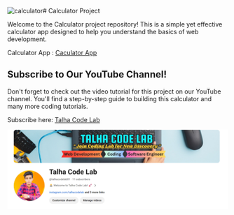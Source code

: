<img width="947" alt="calculator" src="https://github.com/talhacodelab97/Calculator-codsoft.github.io/assets/127521717/00c08f6a-65a2-4906-ab6b-9af7725bbd91"># Calculator Project

Welcome to the Calculator project repository! This is a simple yet effective calculator app designed to help you understand the basics of web development.

Calculator App : [Caculator App]()

## Subscribe to Our YouTube Channel!

Don't forget to check out the video tutorial for this project on our YouTube channel. You'll find a step-by-step guide to building this calculator and many more coding tutorials.

Subscribe here: [Talha Code Lab](https://www.youtube.com/@talhacodelab01)

![Channel](talhacodelab.png)

